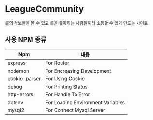 # LeagueCommunity
롤의 정보들을 볼 수 있고 롤을 좋아하는 사람들끼리 소통할 수 있게 만드는 사이트

## 사용 NPM 종류
| Npm | 내용 |
|----|------------------|
|express| For Router |
|nodemon | For Encreasing Development |
|cookie-parser|For Using Cookie| 
|debug|For Printing Status|
|http-errors|For Handle To Error|
|dotenv|For Loading Environment Variables|
|mysql2|For Connect Mysql Server|
